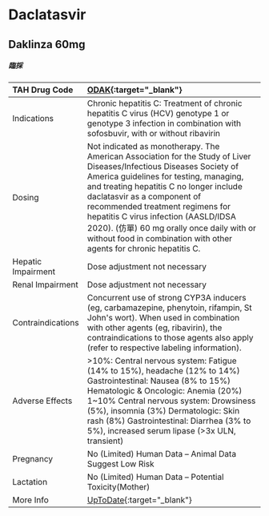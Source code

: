 # Daclatasvir

## Daklinza 60mg

##### 臨採

| TAH Drug Code      | [ODAK](https://www.tahsda.org.tw/drugs/hissearch.php?drug_code=ODAK){:target="_blank"}                                                                                                                                                                                                                                                                                                                                                   |
|:-------------------|:-----------------------------------------------------------------------------------------------------------------------------------------------------------------------------------------------------------------------------------------------------------------------------------------------------------------------------------------------------------------------------------------------------------------------------------------|
| Indications        | Chronic hepatitis C: Treatment of chronic hepatitis C virus (HCV) genotype 1 or genotype 3 infection in combination with sofosbuvir, with or without ribavirin                                                                                                                                                                                                                                                                           |
| Dosing             | Not indicated as monotherapy. The American Association for the Study of Liver Diseases/Infectious Diseases Society of America guidelines for testing, managing, and treating hepatitis C no longer include daclatasvir as a component of recommended treatment regimens for hepatitis C virus infection (AASLD/IDSA 2020). (仿單) 60 mg orally once daily with or without food in combination with other agents for chronic hepatitis C. |
| Hepatic Impairment | Dose adjustment not necessary                                                                                                                                                                                                                                                                                                                                                                                                            |
| Renal Impairment   | Dose adjustment not necessary                                                                                                                                                                                                                                                                                                                                                                                                            |
| Contraindications  | Concurrent use of strong CYP3A inducers (eg, carbamazepine, phenytoin, rifampin, St John's wort). When used in combination with other agents (eg, ribavirin), the contraindications to those agents also apply (refer to respective labeling information).                                                                                                                                                                               |
| Adverse Effects    | >10%: Central nervous system: Fatigue (14% to 15%), headache (12% to 14%) Gastrointestinal: Nausea (8% to 15%) Hematologic & Oncologic: Anemia (20%) 1~10% Central nervous system: Drowsiness (5%), insomnia (3%) Dermatologic: Skin rash (8%) Gastrointestinal: Diarrhea (3% to 5%), increased serum lipase (>3x ULN, transient)                                                                                                        |
| Pregnancy          | No (Limited) Human Data – Animal Data Suggest Low Risk                                                                                                                                                                                                                                                                                                                                                                                   |
| Lactation          | No (Limited) Human Data – Potential Toxicity(Mother)                                                                                                                                                                                                                                                                                                                                                                                     |
| More Info          | [UpToDate](https://www.uptodate.com/contents/daclatasvir-international-drug-information-concise){:target="_blank"}                                                                                                                                                                                                                                                                                                                       |

